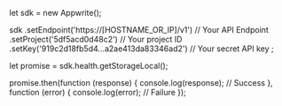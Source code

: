 let sdk = new Appwrite();

sdk
    .setEndpoint('https://[HOSTNAME_OR_IP]/v1') // Your API Endpoint
    .setProject('5df5acd0d48c2') // Your project ID
    .setKey('919c2d18fb5d4...a2ae413da83346ad2') // Your secret API key
;

let promise = sdk.health.getStorageLocal();

promise.then(function (response) {
    console.log(response); // Success
}, function (error) {
    console.log(error); // Failure
});